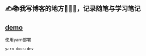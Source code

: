✍️📚我写博客的地方🤪🤪🤪，记录随笔与学习笔记
------
[demo](http://117.72.125.141/)
------
使用yarn部署
```sh
yarn docs:dev
```
